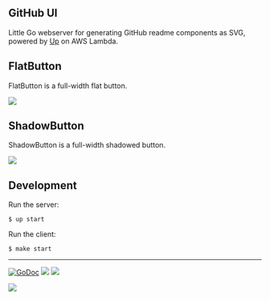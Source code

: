 ## GitHub UI

Little Go webserver for generating GitHub readme components as SVG, powered by [Up](https://github.com/apex/up) on AWS Lambda.

## FlatButton

FlatButton is a full-width flat button.

![](https://gui.apex.sh/component?name=FlatButton&config={"text":"SUBSCRIBE","color":"7956EF"})

## ShadowButton

ShadowButton is a full-width shadowed button.

![](https://gui.apex.sh/component?name=ShadowButton&config={"text":"SUBSCRIBE","color":"7956EF"})

## Development

Run the server:

```
$ up start
```

Run the client:

```
$ make start
```

---

[![GoDoc](https://godoc.org/github.com/apex/gui?status.svg)](https://godoc.org/github.com/apex/gui)
![](https://img.shields.io/badge/license-MIT-blue.svg)
![](https://img.shields.io/badge/status-stable-green.svg)

<a href="https://apex.sh"><img src="http://tjholowaychuk.com:6000/svg/sponsor"></a>
